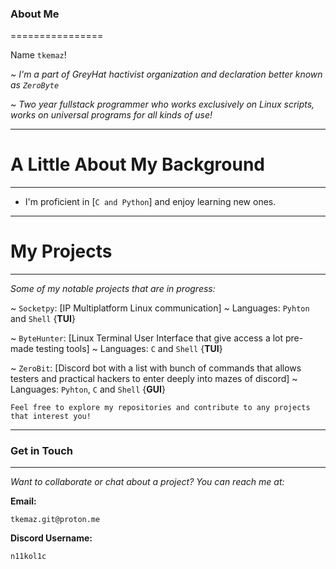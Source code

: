 ### About Me
================

Name `tkemaz`!

~ *I'm a part of GreyHat hactivist organization and declaration better known as `ZeroByte`*

~ *Two year fullstack programmer who works exclusively on Linux scripts, works on universal programs for all kinds of use!*

--------------------------------
# A Little About My Background
--------------------------------

* I'm proficient in [`C and Python`] and enjoy learning new ones.

--------------------------------
# My Projects
--------------------------------

*Some of my notable projects that are in progress:*

~ `Socketpy`: [IP Multiplatform Linux communication] ~ Languages: `Pyhton` and `Shell` {**TUI**}

~ `ByteHunter`: [Linux Terminal User Interface that give access a lot pre-made testing tools] ~ Languages: `C` and `Shell` {**TUI**}

~ `ZeroBit`: [Discord bot with a list with bunch of commands that allows testers and practical hackers to enter deeply into mazes of discord] ~ Languages: `Pyhton`, `C` and `Shell` {**GUI**}

`Feel free to explore my repositories and contribute to any projects that interest you!`

--------------------------------
### Get in Touch
--------------------------------

*Want to collaborate or chat about a project? You can reach me at:*

**Email:** 
```
tkemaz.git@proton.me
```
**Discord Username:** 
```
n11kol1c
```
